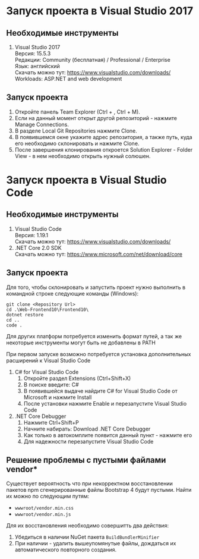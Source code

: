 ﻿# Запуск проекта в Visual Studio 2017

## Необходимые инструменты

1. Visual Studio 2017  
   Версия: 15.5.3  
   Редакции: Community (бесплатная) / Professional / Enterprise  
   Язык: английский  
   Скачать можно тут: https://www.visualstudio.com/downloads/  
   Workloads: ASP.NET and web development

## Запуск проекта

1. Откройте панель Team Explorer (Ctrl + \, Ctrl + M).
2. Если на данный момент открыт другой репозиторий - нажмите Manage Connections.
3. В разделе Local Git Repositories нажмите Clone.
4. В появившемся окне укажите адрес репозитория, а также путь, куда его необходимо склонировать и нажмите Clone.
5. После завершения клонирования откроется Solution Explorer - Folder View - в нем необходимо открыть нужный солюшен.

# Запуск проекта в Visual Studio Code

## Необходимые инструменты

1. Visual Studio Code  
   Версия: 1.19.1  
   Скачать можно тут: https://www.visualstudio.com/downloads/
2. .NET Core 2.0 SDK  
   Скачать можно тут: https://www.microsoft.com/net/download/core

## Запуск проекта

Для того, чтобы склонировать и запустить проект нужно выполнить в командной строке следующие команды (Windows):

```
git clone <Repository Url>
cd .\Web-Frontend10\Frontend10\
dotnet restore
cd ..
code .
```

Для других платформ потребуется изменить формат путей, а так же некоторые инструменты могут быть не добавлены в PATH

При первом запуске возможно потребуется установка дополнительных расширений к Visual Studio Code

1. C# for Visual Studio Code
   1. Откройте раздел Extensions (Ctrl+Shift+X)
   2. В поиске введите: C#
   3. В появившейся выдаче найдите C# for Visual Studio Code от Microsoft и нажмите Install
   4. После установки нажмите Enable и перезапустите Visual Studio Code
2. .NET Core Debugger
   1. Нажмите Ctrl+Shift+P
   2. Начните набирать: Download .NET Core Debugger
   3. Как только в автокомплите появится данный пункт - нажмите его
   4. Для надежности перезапустите Visual Studio Code

## Решение проблемы с пустыми файлами vendor*

Существует вероятность что при некорректном восстановлении пакетов npm сгенерированные файлы Bootstrap 4 будут пустыми. Найти их можно по следующим путям:
- `wwwroot/vendor.min.css`
- `wwwroot/vendor.min.js`

Для их восстановления необходимо совершитть два действия:
1. Убедиться в наличии NuGet пакета `BuildBundlerMinifier`
2. При наличии - удалить вышеупомянутые файлы, дождаться их автоматического повторного создания.